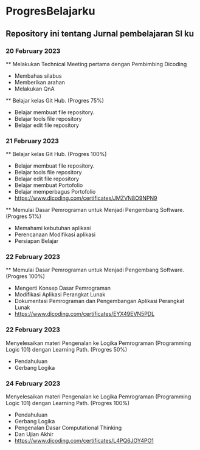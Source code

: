 # ProgresBelajarku
Repository ini tentang Jurnal pembelajaran SI ku
--

### 20 February 2023
** Melakukan Technical Meeting pertama dengan Pembimbing Dicoding
* Membahas silabus 
* Memberikan arahan
* Melakukan QnA

** Belajar kelas Git Hub. (Progres 75%)
* Belajar membuat file repository.
* Belajar tools file repository
* Belajar edit file repository

### 21 February 2023
** Belajar kelas Git Hub. (Progres 100%)
* Belajar membuat file repository.
* Belajar tools file repository
* Belajar edit file repository
* Belajar membuat Portofolio
* Belajar memperbagus Portofolio
* https://www.dicoding.com/certificates/JMZVN8O9NPN9

** Memulai Dasar Pemrograman untuk Menjadi Pengembang Software. (Progres 51%)
* Memahami kebutuhan aplikasi
* Perencanaan Modifikasi aplikasi
* Persiapan Belajar

### 22 February 2023
** Memulai Dasar Pemrograman untuk Menjadi Pengembang Software. (Progres 100%)
* Mengerti Konsep Dasar Pemrograman
* Modifikasi Aplikasi Perangkat Lunak
* Dokumentasi Pemrograman dan Pengembangan Aplikasi Perangkat Lunak
* https://www.dicoding.com/certificates/EYX49EVN5PDL

### 22 February 2023
Menyelesaikan materi Pengenalan ke Logika Pemrograman (Programming Logic 101) dengan Learning Path. (Progres 50%)
- Pendahuluan 
- Gerbang Logika

### 24 February 2023
Menyelesaikan materi Pengenalan ke Logika Pemrograman (Programming Logic 101) dengan Learning Path. (Progres 100%)
- Pendahuluan 
- Gerbang Logika 
- Pengenalan Dasar Computational Thinking
- Dan Ujian Akhir
- https://www.dicoding.com/certificates/L4PQ6JOY4PO1
